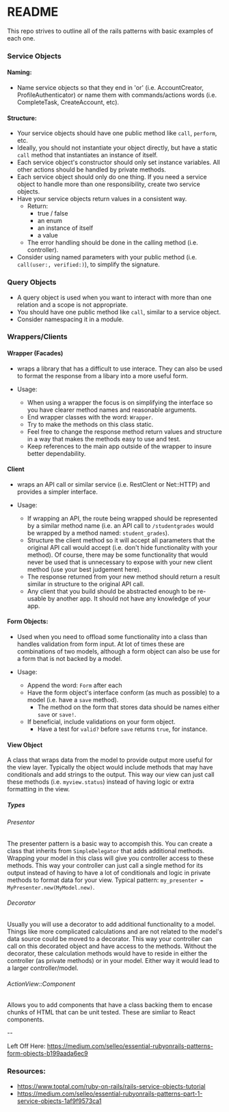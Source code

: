 # README
This repo strives to outline all of the rails patterns with basic examples of each one.

### Service Objects
#### Naming:
* Name service objects so that they end in 'or' (i.e. AccountCreator, ProfileAuthenticator) or name them with commands/actions words (i.e. CompleteTask, CreateAccount, etc).

#### Structure:
* Your service objects should have one public method like `call`, `perform`, etc.
* Ideally, you should not instantiate your object directly, but have a static `call` method that instantiates an instance of itself.
* Each service object's constructor should only set instance variables. All other actions should be handled by private methods.
* Each service object should only do one thing. If you need a service object to handle more than one responsibility, create two service objects.
* Have your service objects return values in a consistent way.
  * Return:
    * true / false
    * an enum
    * an instance of itself
    * a value
  * The error handling should be done in the calling method (i.e. controller).
* Consider using named parameters with your public method (i.e. `call(user:, verified:)`), to simplify the signature.

### Query Objects
* A query object is used when you want to interact with more than one relation and a scope is not appropriate.
* You should have one public method like `call`, similar to a service object.
* Consider namespacing it in a module.

### Wrappers/Clients

#### Wrapper (Facades)
* wraps a library that has a difficult to use interace. They can also be used to format the response from a libary into a more useful form.

* Usage:
  * When using a wrapper the focus is on simplifying the interface so you have clearer method names and reasonable arguments.
  * End wrapper classes with the word: `Wrapper`.
  * Try to make the methods on this class static.
  * Feel free to change the response method return values and structure in a way that makes the methods easy to use and test.
  * Keep references to the main app outside of the wrapper to insure better dependability.

#### Client
* wraps an API call or similar service (i.e. RestClent or Net::HTTP) and provides a simpler interface.

* Usage:
  * If wrapping an API, the route being wrapped should be represented by a similar method name (i.e. an API call to `/studentgrades` would be wrapped by a method named: `student_grades`).
  * Structure the client method so it will accept all parameters that the original API call would accept (i.e. don't hide functionality with your method). Of course, there may be some functionality that would never be used that is unnecessary to expose with your new client method (use your best judgement here).
  * The response returned from your new method should return a result similar in structure to the original API call.
  * Any client that you build should be abstracted enough to be re-usable by another app. It should not have any knowledge of your app.

#### Form Objects:
* Used when you need to offload some functionality into a class than handles validation from form input. At lot of times these are combinations of two models, although a form object can also be use for a form that is not backed by a model.

* Usage:
  * Append the word: `Form` after each
  * Have the form object's interface conform (as much as possible) to a model (i.e. have a `save` method).
    * The method on the form that stores data should be names either `save` or `save!`.
  * If beneficial, include validations on your form object.
    * Have a test for `valid?` before `save` returns `true`, for instance.


#### View Object
A class that wraps data from the model to provide output more useful for the view layer. Typically the object would include methods that may have conditionals and add strings to the output. This way our view can just call these methods (i.e. `myview.status`) instead of having logic or extra formatting in the view.

##### Types
###### Presentor
The presenter pattern is a basic way to accompish this. You can create a class that inherits from `SimpleDelegator` that adds additional methods. Wrapping your model in this class will give you controller access to these methods. This way your controller can just call a single method for its output instead of having to have a lot of conditionals and logic in private methods to format data for your view. Typical pattern: `my_presenter = MyPresenter.new(MyModel.new)`.

###### Decorator
Usually you will use a decorator to add additional functionality to a model. Things like more complicated calculations and are not related to the model's data source could be moved to a decorator. This way your controller can call on this decorated object and have access to the methods. Without the decorator, these calculation methods would have to reside in either the controller (as private methods) or in your model. Either way it would lead to a larger controller/model.

###### ActionView::Component
Allows you to add components that have a class backing them to encase chunks of HTML that can be unit tested. These are simliar to React components.

--

Left Off Here:
https://medium.com/selleo/essential-rubyonrails-patterns-form-objects-b199aada6ec9

### Resources:
* https://www.toptal.com/ruby-on-rails/rails-service-objects-tutorial
* https://medium.com/selleo/essential-rubyonrails-patterns-part-1-service-objects-1af9f9573ca1
